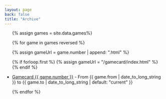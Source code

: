 ```yaml
---
layout: page
back: false
title: "Archive"
---
```


<ul class="list">

{% assign games = site.data.games%}

{% for game in games reversed %}

{% assign gameUrl = game.number | append: ".html" %}

{% if forloop.first %}
{% assign gameUrl = "/gamecard/index.html" %}
{% endif %}

<li class="list-item">
    <a href="{{ gameUrl }}">Gamecard {{ game.number }}</a> - 
        From {{ game.from | date_to_long_string }} 
        to {{ game.to | date_to_long_string | default: "current" }}
</li>

{% endfor %}

</ul>